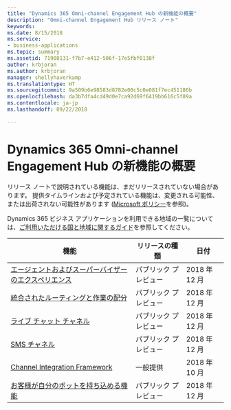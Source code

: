 ```yaml
---
title: "Dynamics 365 Omni-channel Engagement Hub の新機能の概要"
description: "Omni-channel Engagement Hub リリース ノート"
keywords: 
ms.date: 8/15/2018
ms.service:
- business-applications
ms.topic: summary
ms.assetid: 71908131-f7b7-e412-506f-17e5fbf0138f
author: krbjoran
ms.author: krbjoran
manager: shellyhaverkamp
ms.translationtype: HT
ms.sourcegitcommit: 9a509b6e98583d8782e00c5c0e081f7ec451180b
ms.openlocfilehash: da3b7dfa4cd49d0e7ca92d69f6419bb616c5f89a
ms.contentlocale: ja-jp
ms.lasthandoff: 09/22/2018

---
```


#  <a name="summary-of-whats-new-for-dynamics-365-omni-channel-engagement-hub"></a>Dynamics 365 Omni-channel Engagement Hub の新機能の概要


リリース ノートで説明されている機能は、まだリリースされていない場合があります。 提供タイムラインおよび予定されている機能は、変更される可能性、または出荷されない可能性があります ([Microsoft ポリシー](https://go.microsoft.com/fwlink/p/?linkid=2007332)を参照)。

Dynamics 365 ビジネス アプリケーションを利用できる地域の一覧については、[ご利用いただける国と地域に関するガイド](https://aka.ms/dynamics_365_international_availability_deck)を参照してください。 


| 機能                                                                                  | リリースの種類   | 日付 |
|------------------------------------------------------------------------------------------|----------------|----------------------|
| [エージェントおよびスーパーバイザーのエクスペリエンス](agent-supervisor-experiences.md)                    | パブリック プレビュー | 2018 年 12 月         |
| [統合されたルーティングと作業の配分](unified-routing-work-distribution.md)          | パブリック プレビュー | 2018 年 12 月         |
| [ライブ チャット チャネル](chat-channel-omni-channel-engagement-hub.md)                                | パブリック プレビュー | 2018 年 12 月         |
| [SMS チャネル](sms-channel-omni-channel-engagement-hub.md)                                  | パブリック プレビュー | 2018 年 12 月         |
| [Channel Integration Framework](channel-integration-framework.md)                      | 一般提供 | 2018 年 10 月         |
| [お客様が自分のボットを持ち込める機能](customer-owned-bots-omni-channel-engagement-hub.md) | パブリック プレビュー | 2018 年 12 月         |

